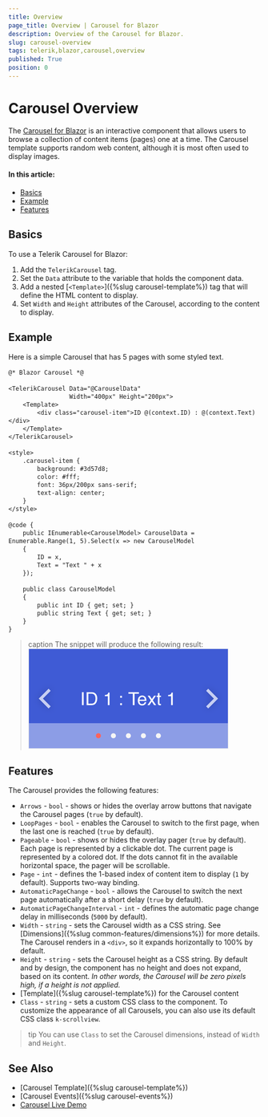 ```yaml
---
title: Overview
page_title: Overview | Carousel for Blazor
description: Overview of the Carousel for Blazor.
slug: carousel-overview
tags: telerik,blazor,carousel,overview
published: True
position: 0
---
```


# Carousel Overview

The <a href = "https://www.telerik.com/blazor-ui/carousel" target="_blank">Carousel for Blazor</a> is an interactive component that allows users to browse a collection of content items (pages) one at a time. The Carousel template supports random web content, although it is most often used to display images.

#### In this article:
   * [Basics](#basics)
   * [Example](#example)
   * [Features](#features)

## Basics

To use a Telerik Carousel for Blazor:

1. Add the `TelerikCarousel` tag.
1. Set the `Data` attribute to the variable that holds the component data.
1. Add a nested [`<Template>`]({%slug carousel-template%}) tag that will define the HTML content to display.
1. Set `Width` and `Height` attributes of the Carousel, according to the content to display.

## Example

Here is a simple Carousel that has 5 pages with some styled text.

````CSHTML
@* Blazor Carousel *@

<TelerikCarousel Data="@CarouselData"
                 Width="400px" Height="200px">
    <Template>
        <div class="carousel-item">ID @(context.ID) : @(context.Text)</div>
    </Template>
</TelerikCarousel>

<style>
    .carousel-item {
        background: #3d57d8;
        color: #fff;
        font: 36px/200px sans-serif;
        text-align: center;
    }
</style>

@code {
    public IEnumerable<CarouselModel> CarouselData = Enumerable.Range(1, 5).Select(x => new CarouselModel
    {
        ID = x,
        Text = "Text " + x
    });

    public class CarouselModel
    {
        public int ID { get; set; }
        public string Text { get; set; }
    }
}
````
>caption The snippet will produce the following result:
![Carousel component](images/carousel-overview.png)

## Features

The Carousel provides the following features:

* `Arrows` - `bool` - shows or hides the overlay arrow buttons that navigate the Carousel pages (`true` by default).
* `LoopPages` - `bool` - enables the Carousel to switch to the first page, when the last one is reached (`true` by default).
* `Pageable` - `bool` - shows or hides the overlay pager (`true` by default). Each page is represented by a clickable dot. The current page is represented by a colored dot. If the dots cannot fit in the available horizontal space, the pager will be scrollable.
* `Page` - `int` - defines the 1-based index of content item to display (`1` by default). Supports two-way binding.
* `AutomaticPageChange` - `bool` - allows the Carousel to switch the next page automatically after a short delay (`true` by default).
* `AutomaticPageChangeInterval` - `int` - defines the automatic page change delay in milliseconds (`5000` by default).
* `Width` - `string` - sets the Carousel width as a CSS string. See [Dimensions]({%slug common-features/dimensions%}) for more details. The Carousel renders in a `<div>`, so it expands horizontally to 100% by default.
* `Height` - `string` - sets the Carousel height as a CSS string. By default and by design, the component has no height and does not expand, based on its content. *In other words, the Carousel will be zero pixels high, if a height is not applied.*
* [Template]({%slug carousel-template%}) for the Carousel content
* `Class` - `string` - sets a custom CSS class to the component. To customize the appearance of all Carousels, you can also use its default CSS class `k-scrollview`.

>tip You can use `Class` to set the Carousel dimensions, instead of `Width` and `Height`.

## See Also

* [Carousel Template]({%slug carousel-template%})
* [Carousel Events]({%slug carousel-events%})
* [Carousel Live Demo](https://demos.telerik.com/blazor-ui/carousel/overview)
